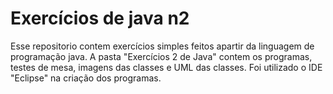 # Exercícios de java n2
Esse repositorio contem exercícios simples feitos apartir da linguagem de programação java.
A pasta "Exercícios 2 de Java" contem os programas, testes de mesa, imagens das classes e UML das classes.
Foi utilizado o IDE "Eclipse" na criação dos programas.
